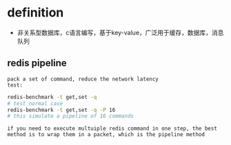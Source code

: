 # definition 
- 非关系型数据库，c语言编写，基于key-value，广泛用于缓存，数据库，消息队列


## redis pipeline 
    pack a set of command, reduce the network latency 
    test:

```bash
redis-benchmark -t get,set -q
# test normal case
redis-benchmark -t get,set -q -P 16
# this simulate a pipeline of 16 commands 
```

    if you need to execute multuiple redis command in one step, the best method is to wrap them in a packet, which is the pipeline method 